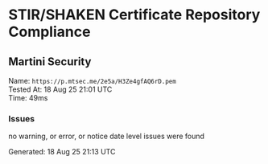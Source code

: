 # STIR/SHAKEN Certificate Repository Compliance

## Martini Security

Name: `https://p.mtsec.me/2e5a/H3Ze4gfAQ6rD.pem`\
Tested At: 18 Aug 25 21:01 UTC\
Time: 49ms

### Issues

no warning, or error, or notice date level issues were found

Generated: 18 Aug 25 21:13 UTC